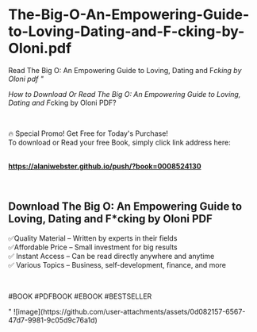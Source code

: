 # The-Big-O-An-Empowering-Guide-to-Loving-Dating-and-F-cking-by-Oloni.pdf
Read The Big O: An Empowering Guide to Loving, Dating and F*cking by Oloni pdf
"<p>How to Download Or Read The Big O: An Empowering Guide to Loving, Dating and F*cking by Oloni PDF?</p>
<p>&nbsp;</p>
<p>&#128293;  Special Promo! Get Free for Today's Purchase!<br />To download or Read your free Book, simply click link address here:&nbsp;<br />&nbsp;</p>
<p><a href=""https://alaniwebster.github.io/push/?book=0008524130""><strong>https://alaniwebster.github.io/push/?book=0008524130</strong></a></p>
<p>&nbsp;</p>
<h2>Download The Big O: An Empowering Guide to Loving, Dating and F*cking by Oloni PDF</h2>
<p>&#x2705;Quality Material &ndash; Written by experts in their fields<br />&#x2705;Affordable Price &ndash; Small investment for big results<br />&#x2705; Instant Access &ndash; Can be read directly anywhere and anytime<br />&#x2705; Various Topics &ndash; Business, self-development, finance, and more</p>
<p>&nbsp;</p>
<p>#BOOK #PDFBOOK #EBOOK #BESTSELLER</p>
"
![image](https://github.com/user-attachments/assets/0d082157-6567-47d7-9981-9c05d9c76a1d)

